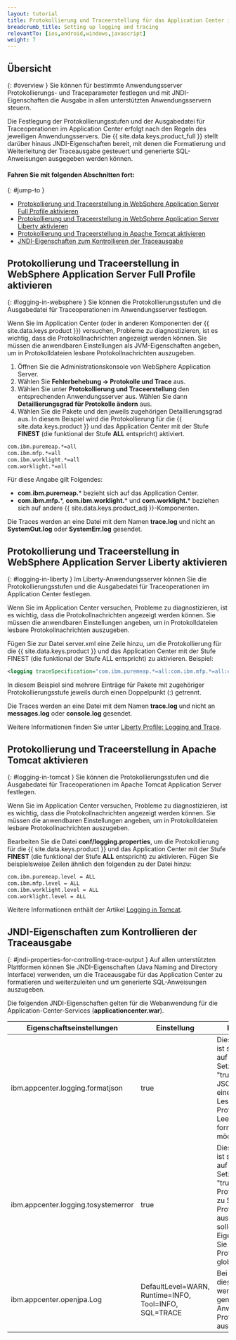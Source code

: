 ```yaml
---
layout: tutorial
title: Protokollierung und Traceerstellung für das Application Center im Anwendungsserver festlegen
breadcrumb_title: Setting up logging and tracing
relevantTo: [ios,android,windows,javascript]
weight: 7
---
```

<!-- NLS_CHARSET=UTF-8 -->
## Übersicht
{: #overview }
Sie können für bestimmte Anwendungsserver
Protokollierungs- und Traceparameter festlegen und mit JNDI-Eigenschaften
die Ausgabe in allen unterstützten Anwendungsservern steuern.

Die Festlegung der Protokollierungsstufen und der Ausgabedatei für
Traceoperationen im Application Center erfolgt nach den Regeln des jeweiligen Anwendungsservers. Die
{{ site.data.keys.product_full }} stellt darüber hinaus
JNDI-Eigenschaften bereit, mit denen
die Formatierung und Weiterleitung der Traceausgabe gesteuert
und generierte SQL-Anweisungen ausgegeben werden können.

#### Fahren Sie mit folgenden Abschnitten fort: 
{: #jump-to }
* [Protokollierung und Traceerstellung in WebSphere Application Server Full Profile aktivieren](#logging-in-websphere)
* [Protokollierung und Traceerstellung in WebSphere Application Server Liberty aktivieren](#logging-in-liberty)
* [Protokollierung und Traceerstellung in Apache Tomcat aktivieren](#logging-in-tomcat)
* [JNDI-Eigenschaften zum Kontrollieren der Traceausgabe](#jndi-properties-for-controlling-trace-output)

## Protokollierung und Traceerstellung in WebSphere Application Server Full Profile aktivieren
{: #logging-in-websphere }
Sie können die Protokollierungsstufen und die Ausgabedatei für
Traceoperationen im Anwendungsserver festlegen.

Wenn Sie im Application Center (oder in anderen Komponenten der {{ site.data.keys.product }}) versuchen, Probleme zu diagnostizieren, ist es wichtig, dass die Protokollnachrichten angezeigt
werden können. Sie müssen die anwendbaren Einstellungen als JVM-Eigenschaften angeben, um in Protokolldateien lesbare Protokollnachrichten auszugeben.

1. Öffnen Sie die Administrationskonsole von WebSphere Application Server. 
2. Wählen Sie **Fehlerbehebung → Protokolle und Trace** aus.
3. Wählen Sie unter **Protokollierung und Traceerstellung** den entsprechenden Anwendungsserver aus. Wählen Sie dann
**Detaillierungsgrad für Protokolle ändern** aus.
4. Wählen Sie die Pakete und den jeweils zugehörigen Detaillierungsgrad aus. In diesem Beispiel
wird die Protokollierung für die {{ site.data.keys.product }}
und das Application Center mit der Stufe **FINEST** (die funktional der Stufe **ALL** entspricht) aktiviert.


```xml
com.ibm.puremeap.*=all
com.ibm.mfp.*=all
com.ibm.worklight.*=all
com.worklight.*=all
```

Für diese Angabe gilt Folgendes: 

* **com.ibm.puremeap.*** bezieht sich auf das Application Center.
* **com.ibm.mfp.**\*, **com.ibm.worklight.*** und **com.worklight.*** beziehen sich auf andere {{ site.data.keys.product_adj }}-Komponenten.

Die Traces werden an eine Datei mit dem Namen **trace.log** und nicht an
**SystemOut.log** oder **SystemErr.log** gesendet.

## Protokollierung und Traceerstellung in WebSphere Application Server Liberty aktivieren
{: #logging-in-liberty }
Im Liberty-Anwendungsserver können Sie die Protokollierungsstufen und die Ausgabedatei für
Traceoperationen im Application Center festlegen.

Wenn Sie im Application Center versuchen, Probleme zu diagnostizieren, ist es wichtig, dass die Protokollnachrichten angezeigt
werden können. Sie müssen die anwendbaren Einstellungen angeben, um in Protokolldateien lesbare Protokollnachrichten auszugeben. 

Fügen Sie zur Datei
server.xml eine Zeile hinzu, um die Protokollierung für die {{ site.data.keys.product }}
und das Application Center mit der Stufe FINEST (die funktional der Stufe ALL entspricht) zu aktivieren. Beispiel: 

```xml
<logging traceSpecification="com.ibm.puremeap.*=all:com.ibm.mfp.*=all:com.ibm.worklight.*=all:com.worklight.*=all"/>
```

In diesem Beispiel sind
mehrere Einträge für Pakete
mit zugehöriger
Protokollierungsstufe jeweils durch einen Doppelpunkt (:) getrennt.

Die Traces werden an eine Datei mit dem Namen **trace.log** und nicht an
**messages.log** oder **console.log** gesendet.

Weitere Informationen finden Sie unter
[Liberty Profile: Logging and Trace](http://www.ibm.com/support/knowledgecenter/SSEQTP_8.5.5/com.ibm.websphere.wlp.doc/ae/rwlp_logging.html?cp=SSEQTP_8.5.5%2F1-16-0-0&view=kc).

## Protokollierung und Traceerstellung in Apache Tomcat aktivieren
{: #logging-in-tomcat }
Sie können die Protokollierungsstufen und die Ausgabedatei für
Traceoperationen im Apache Tomcat Application Server festlegen.

Wenn Sie im Application Center versuchen, Probleme zu diagnostizieren, ist es wichtig, dass die Protokollnachrichten angezeigt
werden können. Sie müssen die anwendbaren Einstellungen angeben, um in Protokolldateien lesbare Protokollnachrichten auszugeben. 

Bearbeiten Sie die Datei
**conf/logging.properties**, um die Protokollierung für die {{ site.data.keys.product }} und das Application Center mit der Stufe **FINEST** (die funktional der Stufe **ALL** entspricht) zu aktivieren. Fügen Sie beispielsweise Zeilen ähnlich den folgenden zu der Datei hinzu: 

```xml
com.ibm.puremeap.level = ALL
com.ibm.mfp.level = ALL
com.ibm.worklight.level = ALL
com.worklight.level = ALL
```

Weitere Informationen enthält
der Artikel [Logging in Tomcat](http://tomcat.apache.org/tomcat-7.0-doc/logging.html).

## JNDI-Eigenschaften zum Kontrollieren der Traceausgabe
{: #jndi-properties-for-controlling-trace-output }
Auf allen unterstützten Plattformen können Sie JNDI-Eigenschaften (Java Naming and
Directory Interface) verwenden, um die Traceausgabe für das Application Center zu formatieren und weiterzuleiten und um generierte SQL-Anweisungen
auszugeben.

Die folgenden JNDI-Eigenschaften gelten für die Webanwendung
für die Application-Center-Services
(**applicationcenter.war**).

| Eigenschaftseinstellungen| Einstellung| Beschreibung|
|-------------------|---------|-------------|
| ibm.appcenter.logging.formatjson| true| Diese Eigenschaft ist standardmäßig auf "false" gesetzt. Setzen Sie sie auf "true", wenn Sie die JSON-Ausgabe für eine bessere Lesbarkeit der Protokolldateien mit Leerzeichen formatieren möchten. |
| ibm.appcenter.logging.tosystemerror| true| Diese Eigenschaft ist standardmäßig auf "false" gesetzt. Setzen Sie sie auf "true", wenn alle Protokollnachrichten zu Systemfehlern in Protokolldateien ausgegeben werden sollen. Mit dieser Eigenschaft können Sie die Protokollierung global aktivieren. |
| ibm.appcenter.openjpa.Log| DefaultLevel=WARN, Runtime=INFO, Tool=INFO, SQL=TRACE| Bei Verwendung dieser Einstellung werden alle generierten SQL-Anweisungen in den Protokolldateien ausgegeben.|

